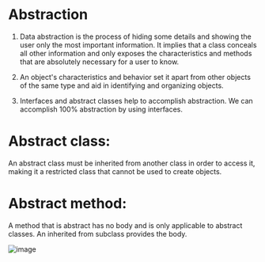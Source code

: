# Abstraction

1. Data abstraction is the process of hiding some details and showing the user only the most important information. It 
   implies that a class conceals all other information and only exposes the characteristics and methods that are absolutely 
   necessary for a user to know. 

2. An object's characteristics and behavior set it apart from other objects of the same type and aid in identifying and organizing objects.

3. Interfaces and abstract classes help to accomplish abstraction. We can accomplish 100% abstraction by using interfaces.

# Abstract class: 
An abstract class must be inherited from another class in order to access it, making it a restricted class that cannot be used to create objects.

# Abstract method: 
A method that is abstract has no body and is only applicable to abstract classes. An inherited from subclass provides the body.

![image](https://github.com/rahulrajput-rr/Core-Java/assets/104721504/ad61b5f3-38fe-44a3-8765-527974a553ed)



